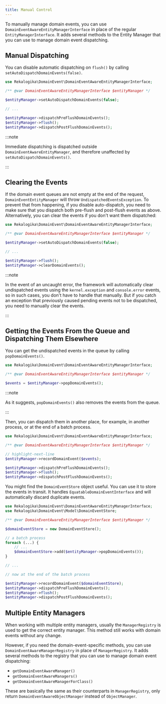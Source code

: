 ```yaml
---
title: Manual Control
---
```


To manually manage domain events, you can use
`DomainEventAwareEntityManagerInterface` in place of the regular
`EntityManagerInterface`. It adds several methods to the Entity Manager that you
can use to manage domain event dispatching.

## Manual Dispatching

You can disable automatic dispatching on `flush()` by calling
`setAutoDispatchDomainEvents(false)`.

```php
use Rekalogika\DomainEvent\DomainEventAwareEntityManagerInterface;

/** @var DomainEventAwareEntityManagerInterface $entityManager */

$entityManager->setAutoDispatchDomainEvents(false);

// ...

$entityManager->dispatchPreFlushDomainEvents();
$entityManager->flush();
$entityManager->dispatchPostFlushDomainEvents();
```

:::note

Immediate dispatching is dispatched outside `DomainEventAwareEntityManager`, and
therefore unaffected by `setAutoDispatchDomainEvents()`.

:::

## Clearing the Events

If the domain event queues are not empty at the end of the request,
`DomainEventEntityManager` will throw `UndispatchedEventsException`. To prevent
that from happening, if you disable auto-dispatch, you need to make sure that
you dispatch both pre-flush and post-flush events as above. Alternatively, you
can clear the events if you don't want them dispatched:

```php
use Rekalogika\DomainEvent\DomainEventAwareEntityManagerInterface;

/** @var DomainEventAwareEntityManagerInterface $entityManager */

$entityManager->setAutoDispatchDomainEvents(false);

// ...

$entityManager->flush();
$entityManager->clearDomainEvents();
```

:::note

In the event of an uncaught error, the framework will automatically
clear undispatched events using the `kernel.exception` and `console.error`
events, so in such cases, you don't have to handle that manually. But if you
catch an exception that previously caused pending events not to be dispatched,
you need to manually clear the events.

:::

## Getting the Events From the Queue and Dispatching Them Elsewhere

You can get the undispatched events in the queue by calling `popDomainEvents()`.

```php
use Rekalogika\DomainEvent\DomainEventAwareEntityManagerInterface;

/** @var DomainEventAwareEntityManagerInterface $entityManager */

$events = $entityManager->popDomainEvents();
```

:::note

As it suggests, `popDomainEvents()` also removes the events from the queue.

:::

Then, you can dispatch them in another place, for example, in another process,
or at the end of a batch process.

```php
use Rekalogika\DomainEvent\DomainEventAwareEntityManagerInterface;

/** @var DomainEventAwareEntityManagerInterface $entityManager */

// highlight-next-line
$entityManager->recordDomainEvent($events);

$entityManager->dispatchPreFlushDomainEvents();
$entityManager->flush();
$entityManager->dispatchPostFlushDomainEvents();
```

You might find the `DomainEventStore` object useful. You can use it to store the
events in transit. It handles `EquatableDomainEventInterface` and will
automatically discard duplicate events.

```php
use Rekalogika\DomainEvent\DomainEventAwareEntityManagerInterface;
use Rekalogika\DomainEvent\Model\DomainEventStore;

/** @var DomainEventAwareEntityManagerInterface $entityManager */

$domainEventStore = new DomainEventStore();

// a batch process
foreach (...) {
    // ...
    $domainEventStore->add($entityManager->popDomainEvents());
}

// ...

// now at the end of the batch process

$entityManager->recordDomainEvent($domainEventStore);
$entityManager->dispatchPreFlushDomainEvents();
$entityManager->flush();
$entityManager->dispatchPostFlushDomainEvents();
```

## Multiple Entity Managers

When working with multiple entity managers, usually the `ManagerRegistry` is
used to get the correct entity manager. This method still works with domain
events without any change.

However, if you need the domain-event-specific methods, you can use
`DomainEventAwareManagerRegistry` in place of `ManagerRegistry`. It adds several
methods to the registry that you can use to manage domain event dispatching:

* `getDomainEventAwareManager()`
* `getDomainEventAwareManagers()`
* `getDomainEventAwareManagerForClass()`

These are basically the same as their counterparts in `ManagerRegistry`, only
return `DomainEventAwareObjectManager` instead of `ObjectManager`.